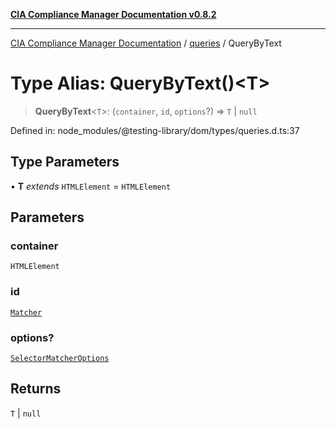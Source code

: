 [**CIA Compliance Manager Documentation v0.8.2**](../../../README.md)

***

[CIA Compliance Manager Documentation](../../../globals.md) / [queries](../README.md) / QueryByText

# Type Alias: QueryByText()\<T\>

> **QueryByText**\<`T`\>: (`container`, `id`, `options`?) => `T` \| `null`

Defined in: node\_modules/@testing-library/dom/types/queries.d.ts:37

## Type Parameters

• **T** *extends* `HTMLElement` = `HTMLElement`

## Parameters

### container

`HTMLElement`

### id

[`Matcher`](../../../type-aliases/Matcher.md)

### options?

[`SelectorMatcherOptions`](../../queryHelpers/interfaces/SelectorMatcherOptions.md)

## Returns

`T` \| `null`
